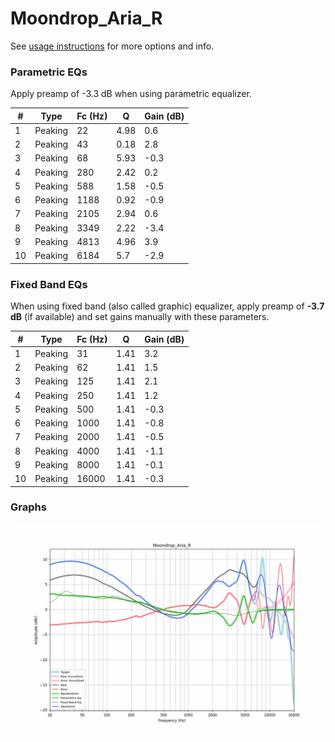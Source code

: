 # Moondrop_Aria_R
See [usage instructions](https://github.com/jaakkopasanen/AutoEq#usage) for more options and info.

### Parametric EQs
Apply preamp of -3.3 dB when using parametric equalizer.

|   # | Type    |   Fc (Hz) |    Q |   Gain (dB) |
|-----|---------|-----------|------|-------------|
|   1 | Peaking |        22 | 4.98 |         0.6 |
|   2 | Peaking |        43 | 0.18 |         2.8 |
|   3 | Peaking |        68 | 5.93 |        -0.3 |
|   4 | Peaking |       280 | 2.42 |         0.2 |
|   5 | Peaking |       588 | 1.58 |        -0.5 |
|   6 | Peaking |      1188 | 0.92 |        -0.9 |
|   7 | Peaking |      2105 | 2.94 |         0.6 |
|   8 | Peaking |      3349 | 2.22 |        -3.4 |
|   9 | Peaking |      4813 | 4.96 |         3.9 |
|  10 | Peaking |      6184 | 5.7  |        -2.9 |

### Fixed Band EQs
When using fixed band (also called graphic) equalizer, apply preamp of **-3.7 dB** (if available) and set gains manually with these parameters.

|   # | Type    |   Fc (Hz) |    Q |   Gain (dB) |
|-----|---------|-----------|------|-------------|
|   1 | Peaking |        31 | 1.41 |         3.2 |
|   2 | Peaking |        62 | 1.41 |         1.5 |
|   3 | Peaking |       125 | 1.41 |         2.1 |
|   4 | Peaking |       250 | 1.41 |         1.2 |
|   5 | Peaking |       500 | 1.41 |        -0.3 |
|   6 | Peaking |      1000 | 1.41 |        -0.8 |
|   7 | Peaking |      2000 | 1.41 |        -0.5 |
|   8 | Peaking |      4000 | 1.41 |        -1.1 |
|   9 | Peaking |      8000 | 1.41 |        -0.1 |
|  10 | Peaking |     16000 | 1.41 |        -0.3 |

### Graphs
![](./Moondrop_Aria_R.png)
